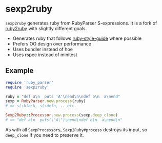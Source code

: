 sexp2ruby
=========

`sexp2ruby` generates ruby from RubyParser S-expressions.
It is a fork of [ruby2ruby][1] with slightly different goals.

- Generates ruby that follows [ruby-style-guide][3] where possible
- Prefers OO design over performance
- Uses bundler instead of hoe
- Uses rspec instead of minitest

Example
-------

```ruby
require 'ruby_parser'
require 'sexp2ruby'

ruby = "def a\n  puts 'A'\nend\n\ndef b\n  a\nend"
sexp = RubyParser.new.process(ruby)
# => s(:block, s(:defn, .. etc.

Sexp2Ruby::Processor.new.process(sexp.deep_clone)
# => "def a\n  puts(\"A\")\nend\ndef b\n  a\nend\n"
```

As with all `SexpProcessor`s, `Sexp2Ruby#process` destroys its input,
so `deep_clone` if you need to preserve it.

[1]: https://github.com/seattlerb/ruby2ruby
[2]: http://docs.seattlerb.org/ruby2ruby
[3]: https://github.com/bbatsov/ruby-style-guide

